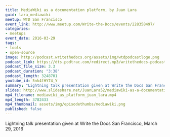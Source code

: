 ```yaml
---
title: MediaWiki as a documentation platform, by Juan Lara
guid: lara_mediawiki
meetup: WTD San Francisco
event_link: http://www.meetup.com/Write-the-Docs/events/228358497/
categories:
- meetups
event_date: 2016-03-29
tags:
- tools
- open-source
image: http://podcast.writethedocs.org/assets/img/wtdpodcastlogo.png
podcast_link: https://dts.podtrac.com/redirect.mp3/writethedocs-podcast.s3-us-west-2.amazonaws.com/mediawiki-as-doc-platform-juan-lara.mp3
podcast_file_size: 3.3
podcast_duration: "3:38"
podcast_length: 3248701
youtube_id: 5nk4fHY74_Y
summary: "Lightning talk presentation given at Write the Docs San Francisco, March 29, 2016."
slides: http://www.slideshare.net/JuanLara52/mediawiki-as-a-documentation-platform
mp4_filename: mediawiki_as_platform_juan_lara.mp4
mp4_length: 3782433
mp4_thumbnail: assets/img/episodethumbs/mediawiki.png
published: false
---
```


Lightning talk presentation given at Write the Docs San Francisco, March 29, 2016
